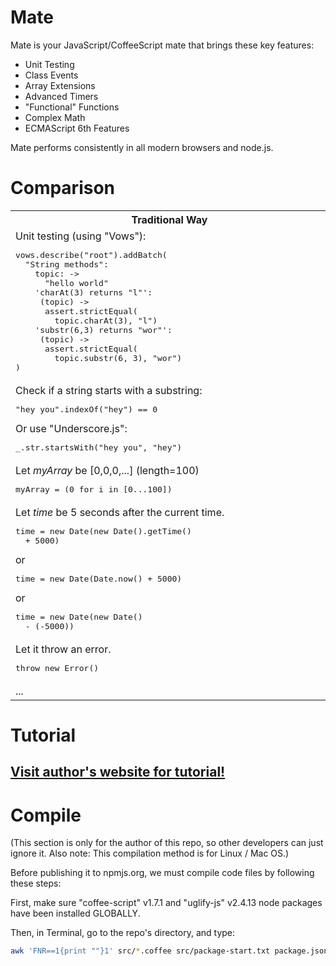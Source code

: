 Mate
====

Mate is your JavaScript/CoffeeScript mate that brings these key features:

- Unit Testing
- Class Events
- Array Extensions
- Advanced Timers
- "Functional" Functions
- Complex Math
- ECMAScript 6th Features

Mate performs consistently in all modern browsers and node.js.

Comparison
====

<table>
    <tr>
        <th>Traditional Way</th>
        <th>Mate</th>
    </tr>
    <tr>
        <td>
            Unit testing (using "Vows"):
            <pre>
vows.describe("root").addBatch(
  "String methods":
    topic: -&gt;
      "hello world"
    'charAt(3) returns "l"':
     (topic) -&gt;
      assert.strictEqual(
        topic.charAt(3), "l")
    'substr(6,3) returns "wor"':
     (topic) -&gt;
      assert.strictEqual(
        topic.substr(6, 3), "wor")
)</pre>
        </td>
        <td><pre>
new Test("root")
.add("String methods", -&gt;
  s = "hello world"
  unit(' s.charAt(3)="l" ')
  unit(' s.substr(6,3)="wor" ')
)</pre>
        </td>
    </tr>
    <tr>
        <td>
            Check if a string starts with a substring:
            <pre>"hey you".indexOf("hey") == 0</pre>
            Or use "Underscore.js":
            <pre>_.str.startsWith("hey you", "hey")</pre>
        </td>
        <td><pre>"hey you".startsWith("hey")</pre></td>
    </tr>
    <tr>
        <td>
            Let <i>myArray</i> be [0,0,0,...] (length=100)
            <pre>myArray = (0 for i in [0...100])</pre>
        </td>
        <td><pre>myArray = spread(0, 100)</pre></td>
    </tr>
    <tr>
        <td>
            Let <i>time</i> be 5 seconds after the current time.
            <pre>time = new Date(new Date().getTime()
  + 5000)</pre>
            or
            <pre>time = new Date(Date.now() + 5000)</pre>
            or
            <pre>time = new Date(new Date()
  - (-5000))</pre>
        </td>
        <td><pre>time = new Date().add(5000)</pre></td>
    </tr>
    <tr>
        <td>
            Let it throw an error.
            <pre>throw new Error()</pre>
        </td>
        <td><pre>fail()</pre></td>
    </tr>
    <tr>
        <td>...　　　　　　　　　　　　　　　　　　　　　　　　　　　　　　</td>
        <td>...　　　　　　　　　　　　　　　　　　　　　　　　　　　　　　</td>
    </tr>
</table>

Tutorial
====

[Visit author's website for tutorial!](http://zhanzhenzhen.github.io/project-tutorials/mate/)
----

Compile
====

(This section is only for the author of this repo, so other developers can just ignore it. Also note: This compilation method is for Linux / Mac OS.)

Before publishing it to npmjs.org, we must compile code files by following these steps:

First, make sure "coffee-script" v1.7.1 and "uglify-js" v2.4.13 node packages have been installed GLOBALLY.

Then, in Terminal, go to the repo's directory, and type:

```bash
awk 'FNR==1{print ""}1' src/*.coffee src/package-start.txt package.json src/package-end.txt | coffee -cs > mate.js && uglifyjs mate.js -o mate.min.js -m --screw-ie8 --comments && awk 'FNR==1{print ""}1' test/*.coffee | coffee -cs > test/compiled.js && awk 'FNR==1{print ""}1' test-test/*.coffee | coffee -cs > test-test/compiled.js
```
